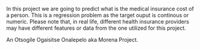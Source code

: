 In this project we are going to predict what is the medical insurance cost of a person. This is a regression problem as the target ouput is continous or numeric. Please note that, in real life, different health insurance providers may have different features or data from the one utilized for this project.   

An Otsogile Ogaisitse Onalepelo aka Morena Project.
